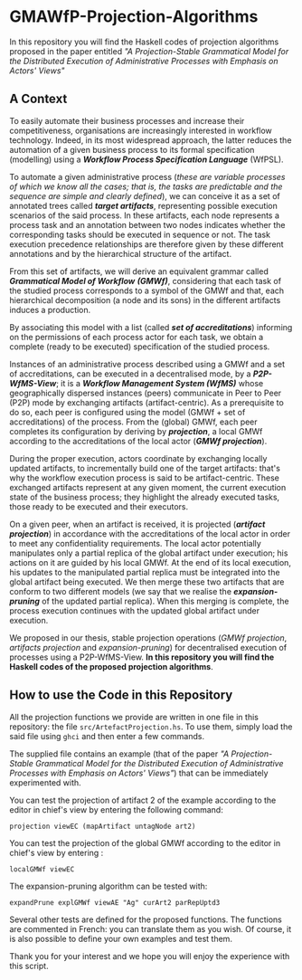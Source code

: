 # GMAWfP-Projection-Algorithms #
In this repository you will find the Haskell codes of projection algorithms proposed in the paper entitled *"A Projection-Stable Grammatical Model for the Distributed Execution of Administrative Processes with Emphasis on Actors' Views"*

## A Context ##
To easily automate their business processes and increase their competitiveness, organisations are increasingly interested in workflow technology. Indeed, in its most widespread approach, the latter reduces the automation of a given business process to its formal specification (modelling) using a ***Workflow Process Specification Language*** (WfPSL).

To automate a given administrative process (*these are variable processes of which we know all the cases; that is, the tasks are predictable and the sequence are simple and clearly defined*), we can conceive it as a set of annotated trees called ***target artifacts***, representing possible execution scenarios of the said process. In these artifacts, each node represents a process task and an annotation between two nodes indicates whether the corresponding tasks should be executed in sequence or not. The task execution precedence relationships are therefore given by these different annotations and by the hierarchical structure of the artifact.

From this set of artifacts, we will derive an equivalent grammar called ***Grammatical Model of Workflow*** ***(GMWf)***, considering that each task of the studied process corresponds to a symbol of the GMWf and that, each hierarchical decomposition (a node and its sons) in the different artifacts induces a production. 

By associating this model with a list (called ***set of accreditations***) informing on the permissions of each process actor for each task, we obtain a complete (ready to be executed) specification of the studied process.

Instances of an administrative process described using a GMWf and a set of accreditations, can be executed in a decentralised mode, by a ***P2P-WfMS-View***; it is a ***Workflow Management System (WfMS)*** whose geographically dispersed instances (peers) communicate in Peer to Peer (P2P) mode by exchanging artifacts (artifact-centric). As a prerequisite to do so, each peer is configured using the model (GMWf + set of accreditations) of the process. From the (global) GMWf, each peer completes its configuration by deriving by ***projection***, a local GMWf according to the accreditations of the local actor (***GMWf projection***).

During the proper execution, actors coordinate by exchanging locally updated artifacts, to incrementally build one of the target artifacts: that's why the workflow execution process is said to be artifact-centric. These exchanged artifacts represent at any given moment, the current execution state of the business process; they highlight the already executed tasks, those ready to be executed and their executors.

On a given peer, when an artifact is received, it is projected (***artifact projection***) in accordance with the accreditations of the local actor in order to meet any confidentiality requirements. The local actor potentially manipulates only a partial replica of the global artifact under execution; his actions on it are guided by his local GMWf. At the end of its local execution, his updates to the manipulated partial replica must be integrated into the global artifact being executed. We then merge these two artifacts that are conform to two different models (we say that we realise the ***expansion-pruning*** of the updated partial replica). When this merging is complete, the process execution continues with the updated global artifact under execution.

We proposed in our thesis, stable projection operations (*GMWf projection*, *artifacts projection* and *expansion-pruning*) for decentralised execution of processes using a P2P-WfMS-View. **In this repository you will find the Haskell codes of the proposed projection algorithms**.

## How to use the Code in this Repository ##
All the projection functions we provide are written in one file in this repository: the file `src/ArtefactProjection.hs`. To use them, simply load the said file using `ghci` and then enter a few commands.

The supplied file contains an example (that of the paper *"A Projection-Stable Grammatical Model for the Distributed Execution of Administrative Processes with Emphasis on Actors' Views"*) that can be immediately experimented with.

You can test the projection of artifact 2 of the example according to the editor in chief's view by entering the following command:

    projection viewEC (mapArtifact untagNode art2)

You can test the projection of the global GMWf according to the editor in chief's view by entering :

    localGMWf viewEC

The expansion-pruning algorithm can be tested with:

    expandPrune explGMWf viewAE "Ag" curArt2 parRepUptd3

Several other tests are defined for the proposed functions. The functions are commented in French: you can translate them as you wish. Of course, it is also possible to define your own examples and test them.

Thank you for your interest and we hope you will enjoy the experience with this script.